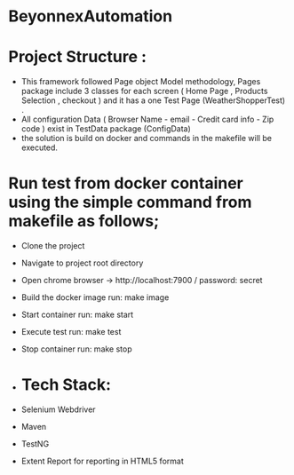 # BeyonnexAutomation

# Project Structure : 
- This framework followed Page object Model methodology, Pages package include 3 classes for each screen ( Home Page , Products Selection , checkout ) and it has a one Test Page (WeatherShopperTest) .
- All configuration Data (  Browser Name - email - Credit card info - Zip code ) exist in TestData package (ConfigData)
- the solution is build on docker and commands in the makefile will be executed.

# Run test from docker container using the simple command from makefile as follows;
- Clone the project
- Navigate to project root directory
- Open chrome browser -> http://localhost:7900 / password: secret
- Build the docker image run: make image
- Start container run: make start
- Execute test run: make test
- Stop container run: make stop 



- # Tech Stack:
- Selenium Webdriver 
- Maven 
- TestNG 
- Extent Report for reporting in HTML5 format
